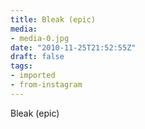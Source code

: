```yaml
---
title: Bleak (epic)
media:
- media-0.jpg
date: "2010-11-25T21:52:55Z"
draft: false
tags:
- imported
- from-instagram
---
```

Bleak \(epic\)
